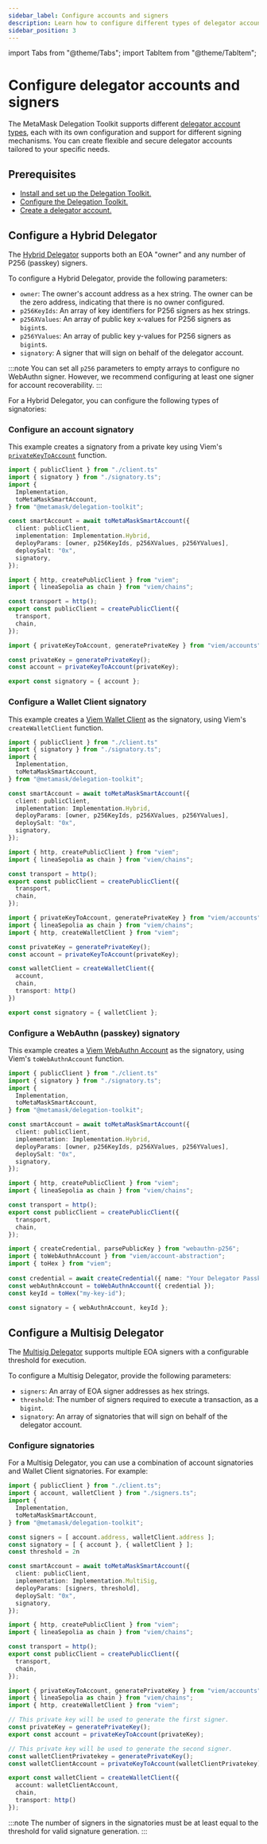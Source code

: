 ```yaml
---
sidebar_label: Configure accounts and signers
description: Learn how to configure different types of delegator accounts and signers using Viem.
sidebar_position: 3
---
```


import Tabs from "@theme/Tabs";
import TabItem from "@theme/TabItem";

# Configure delegator accounts and signers

The MetaMask Delegation Toolkit supports different [delegator account types](../concepts/delegator-accounts.md#delegator-account-types),
each with its own configuration and support for different signing mechanisms.
You can create flexible and secure delegator accounts tailored to your specific needs.

## Prerequisites

- [Install and set up the Delegation Toolkit.](../get-started/install.md)
- [Configure the Delegation Toolkit.](configure.md)
- [Create a delegator account.](create-delegator-account.md)

## Configure a Hybrid Delegator

The [Hybrid Delegator](../concepts/delegator-accounts.md#hybrid-delegator) supports both an EOA "owner" and any number of P256 (passkey) signers.

To configure a Hybrid Delegator, provide the following parameters:

- `owner`: The owner's account address as a hex string.
  The owner can be the zero address, indicating that there is no owner configured.
- `p256KeyIds`: An array of key identifiers for P256 signers as hex strings.
- `p256XValues`: An array of public key x-values for P256 signers as `bigint`s.
- `p256YValues`: An array of public key y-values for P256 signers as `bigint`s.
- `signatory`: A signer that will sign on behalf of the delegator account.

:::note
You can set all `p256` parameters to empty arrays to configure no WebAuthn signer.
However, we recommend configuring at least one signer for account recoverability.
:::

For a Hybrid Delegator, you can configure the following types of signatories:

### Configure an account signatory

This example creates a signatory from a private key using Viem's [`privateKeyToAccount`](https://viem.sh/docs/accounts/local/privateKeyToAccount) function.

<Tabs>
<TabItem value="example.ts">

```typescript
import { publicClient } from "./client.ts"
import { signatory } from "./signatory.ts";
import { 
  Implementation, 
  toMetaMaskSmartAccount,
} from "@metamask/delegation-toolkit";

const smartAccount = await toMetaMaskSmartAccount({
  client: publicClient,
  implementation: Implementation.Hybrid,
  deployParams: [owner, p256KeyIds, p256XValues, p256YValues],
  deploySalt: "0x",
  signatory,
});
```

</TabItem>

<TabItem value="client.ts">

```typescript
import { http, createPublicClient } from "viem";
import { lineaSepolia as chain } from "viem/chains";

const transport = http(); 
export const publicClient = createPublicClient({ 
  transport, 
  chain, 
});
```

</TabItem>

<TabItem value="signatory.ts">

```typescript
import { privateKeyToAccount, generatePrivateKey } from "viem/accounts";

const privateKey = generatePrivateKey(); 
const account = privateKeyToAccount(privateKey);

export const signatory = { account };
```

</TabItem>
</Tabs>

### Configure a Wallet Client signatory

This example creates a [Viem Wallet Client](https://viem.sh/docs/clients/wallet) as the signatory,
using Viem's `createWalletClient` function.

<Tabs>
<TabItem value="example.ts">

```typescript
import { publicClient } from "./client.ts"
import { signatory } from "./signatory.ts";
import { 
  Implementation, 
  toMetaMaskSmartAccount,
} from "@metamask/delegation-toolkit";

const smartAccount = await toMetaMaskSmartAccount({
  client: publicClient,
  implementation: Implementation.Hybrid,
  deployParams: [owner, p256KeyIds, p256XValues, p256YValues],
  deploySalt: "0x",
  signatory,
});
```

</TabItem>

<TabItem value="client.ts">

```typescript
import { http, createPublicClient } from "viem";
import { lineaSepolia as chain } from "viem/chains";

const transport = http(); 
export const publicClient = createPublicClient({ 
  transport, 
  chain, 
});
```

</TabItem>

<TabItem value="signatory.ts">

```typescript
import { privateKeyToAccount, generatePrivateKey } from "viem/accounts";
import { lineaSepolia as chain } from "viem/chains";
import { http, createWalletClient } from "viem";

const privateKey = generatePrivateKey(); 
const account = privateKeyToAccount(privateKey);

const walletClient = createWalletClient({
  account,
  chain,
  transport: http()
})

export const signatory = { walletClient };
```

</TabItem>
</Tabs>

### Configure a WebAuthn (passkey) signatory

This example creates a [Viem WebAuthn Account](https://viem.sh/account-abstraction/accounts/webauthn) as the signatory,
using Viem's `toWebAuthnAccount` function.

<Tabs>
<TabItem value="example.ts">

```typescript
import { publicClient } from "./client.ts"
import { signatory } from "./signatory.ts";
import { 
  Implementation, 
  toMetaMaskSmartAccount,
} from "@metamask/delegation-toolkit";

const smartAccount = await toMetaMaskSmartAccount({
  client: publicClient,
  implementation: Implementation.Hybrid,
  deployParams: [owner, p256KeyIds, p256XValues, p256YValues],
  deploySalt: "0x",
  signatory,
});
```

</TabItem>

<TabItem value="client.ts">

```typescript
import { http, createPublicClient } from "viem";
import { lineaSepolia as chain } from "viem/chains";

const transport = http(); 
export const publicClient = createPublicClient({ 
  transport, 
  chain, 
});
```

</TabItem>

<TabItem value="signatory.ts">

```typescript
import { createCredential, parsePublicKey } from "webauthn-p256";
import { toWebAuthnAccount } from "viem/account-abstraction";
import { toHex } from "viem";
  
const credential = await createCredential({ name: "Your Delegator Passkey" });
const webAuthnAccount = toWebAuthnAccount({ credential });
const keyId = toHex("my-key-id");
  
const signatory = { webAuthnAccount, keyId };
```

</TabItem>
</Tabs>


## Configure a Multisig Delegator

The [Multisig Delegator](../concepts/delegator-accounts.md#multisig-delegator) supports multiple EOA signers with a configurable threshold for execution.

To configure a Multisig Delegator, provide the following parameters:

- `signers`: An array of EOA signer addresses as hex strings.
- `threshold`: The number of signers required to execute a transaction, as a `bigint`.
- `signatory`: An array of signatories that will sign on behalf of the delegator account.

### Configure signatories

For a Multisig Delegator, you can use a combination of account signatories and Wallet Client signatories.
For example:

<Tabs>
<TabItem value="example.ts">

```typescript
import { publicClient } from "./client.ts";
import { account, walletClient } from "./signers.ts";
import { 
  Implementation, 
  toMetaMaskSmartAccount,
} from "@metamask/delegation-toolkit";

const signers = [ account.address, walletClient.address ];
const signatory = [ { account }, { walletClient } ];
const threshold = 2n

const smartAccount = await toMetaMaskSmartAccount({
  client: publicClient,
  implementation: Implementation.MultiSig,
  deployParams: [signers, threshold],
  deploySalt: "0x",
  signatory,
});
```

</TabItem>

<TabItem value="client.ts">

```typescript
import { http, createPublicClient } from "viem";
import { lineaSepolia as chain } from "viem/chains";

const transport = http(); 
export const publicClient = createPublicClient({ 
  transport, 
  chain, 
});
```
</TabItem>

<TabItem value="signers.ts">

```typescript
import { privateKeyToAccount, generatePrivateKey } from "viem/accounts";
import { lineaSepolia as chain } from "viem/chains";
import { http, createWalletClient } from "viem";

// This private key will be used to generate the first signer.
const privateKey = generatePrivateKey(); 
export const account = privateKeyToAccount(privateKey);

// This private key will be used to generate the second signer.
const walletClientPrivatekey = generatePrivateKey(); 
const walletClientAccount = privateKeyToAccount(walletClientPrivatekey);

export const walletClient = createWalletClient({
  account: walletClientAccount,
  chain,
  transport: http()
});
```

</TabItem>
</Tabs>

:::note
The number of signers in the signatories must be at least equal to the threshold for valid signature generation.
:::

